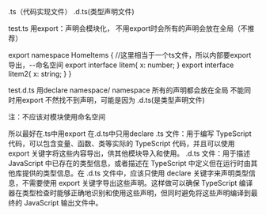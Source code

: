 
.ts（代码实现文件） .d.ts(类型声明文件)

test.ts 
  用export：声明会模块化，
  不用export时会所有的声明会放在全局（不推荐）

export namespace HomeItems {  //这里相当于一个ts文件，所以内部要export导出，--命名空间
   export interface Iitem{
      x: number;
   }
   export interface Iitem2{
      x: string;
   }
}


test.d.ts 
  用declare namespace/ namespace 所有的声明都会放在全局 
  不能同时用export 不然找不到声明，可能是因为 .d.ts(是类型声明文件)

注：不应该对模块使用命名空间


所以最好在.ts中用export 在.d.ts中只用declare
.ts 文件：用于编写 TypeScript 代码，可以包含变量、函数、类等实际的 TypeScript 代码，并且可以使用 export 关键字将这些内容导出，供其他模块导入和使用。
.d.ts 文件：用于描述 JavaScript 中已存在的类型信息，或者描述在 TypeScript 中定义但在运行时由其他库提供的类型信息。在 .d.ts 文件中，应该只使用 declare 关键字来声明类型信息，不需要使用 export 关键字导出这些声明。这样做可以确保 TypeScript 编译器在类型检查时能够正确地识别和使用这些声明，但同时避免将这些声明编译到最终的 JavaScript 输出文件中。